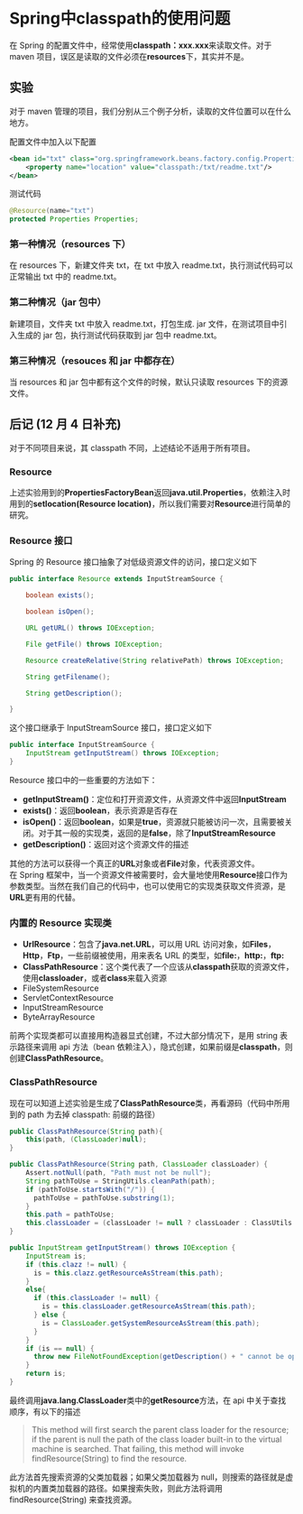 # Spring中classpath的使用问题 
在 Spring 的配置文件中，经常使用**classpath：xxx.xxx**来读取文件。对于 maven 项目，误区是读取的文件必须在**resources**下，其实并不是。

## [](#实验 "实验")实验

对于 maven 管理的项目，我们分别从三个例子分析，读取的文件位置可以在什么地方。

配置文件中加入以下配置

```xml
<bean id="txt" class="org.springframework.beans.factory.config.PropertiesFactoryBean">
	<property name="location" value="classpath:/txt/readme.txt"/>
</bean>
```

测试代码

```java
@Resource(name="txt")
protected Properties Properties;
```

### [](#第一种情况（resources下） "第一种情况（resources 下）")第一种情况（resources 下）

在 resources 下，新建文件夹 txt，在 txt 中放入 readme.txt，执行测试代码可以正常输出 txt 中的 readme.txt。

### [](#第二种情况（jar包中） "第二种情况（jar 包中）")第二种情况（jar 包中）

新建项目，文件夹 txt 中放入 readme.txt，打包生成. jar 文件，在测试项目中引入生成的 jar 包，执行测试代码获取到 jar 包中 readme.txt。

### [](#第三种情况（resouces和jar中都存在） "第三种情况（resouces 和 jar 中都存在）")第三种情况（resouces 和 jar 中都存在）

当 resources 和 jar 包中都有这个文件的时候，默认只读取 resources 下的资源文件。

## [](#后记-12月4日补充 "后记 (12 月 4 日补充)")后记 (12 月 4 日补充)

对于不同项目来说，其 classpath 不同，上述结论不适用于所有项目。

### [](#Resource "Resource")Resource

上述实验用到的**PropertiesFactoryBean**返回**java.util.Properties**，依赖注入时用到的**setlocation(Resource location)**，所以我们需要对**Resource**进行简单的研究。

### [](#Resource接口 "Resource 接口")Resource 接口

Spring 的 Resource 接口抽象了对低级资源文件的访问，接口定义如下

```java
public interface Resource extends InputStreamSource {

    boolean exists();

    boolean isOpen();

    URL getURL() throws IOException;

    File getFile() throws IOException;

    Resource createRelative(String relativePath) throws IOException;

    String getFilename();

    String getDescription();

}
```

这个接口继承于 InputStreamSource 接口，接口定义如下

```java
public interface InputStreamSource {
    InputStream getInputStream() throws IOException;
}
```

Resource 接口中的一些重要的方法如下：

-   **getInputStream()**：定位和打开资源文件，从资源文件中返回**InputStream**
-   **exists()**：返回**boolean**，表示资源是否存在
-   **isOpen()**：返回**boolean**，如果是**true**，资源就只能被访问一次，且需要被关闭。对于其一般的实现类，返回的是**false**，除了**InputStreamResource**
-   **getDescription()**：返回对这个资源文件的描述

其他的方法可以获得一个真正的**URL**对象或者**File**对象，代表资源文件。  
在 Spring 框架中，当一个资源文件被需要时，会大量地使用**Resource**接口作为参数类型。当然在我们自己的代码中，也可以使用它的实现类获取文件资源，是**URL**更有用的代替。

### [](#内置的Resource实现类 "内置的 Resource 实现类")内置的 Resource 实现类

-   **UrlResource**：包含了**java.net.URL**，可以用 URL 访问对象，如**Files**，**Http**，**Ftp**，一些前缀被使用，用来表名 URL 的类型，如**file:**，**http&#x3A;**，**ftp:**
-   **ClassPathResource**：这个类代表了一个应该从**classpath**获取的资源文件，使用**classloader**，或者**class**来载入资源
-   FileSystemResource
-   ServletContextResource
-   InputStreamResource
-   ByteArrayResource

前两个实现类都可以直接用构造器显式创建，不过大部分情况下，是用 string 表示路径来调用 api 方法（bean 依赖注入），隐式创建，如果前缀是**classpath**，则创建**ClassPathResource**。

### [](#ClassPathResource "ClassPathResource")ClassPathResource

现在可以知道上述实验是生成了**ClassPathResource**类，再看源码（代码中所用到的 path 为去掉 classpath: 前缀的路径）

```java
public ClassPathResource(String path){
	this(path, (ClassLoader)null);
}
```

```java
public ClassPathResource(String path, ClassLoader classLoader) {
	Assert.notNull(path, "Path must not be null");
	String pathToUse = StringUtils.cleanPath(path);
	if (pathToUse.startsWith("/")) {
	  pathToUse = pathToUse.substring(1);
	}
	this.path = pathToUse;
	this.classLoader = (classLoader != null ? classLoader : ClassUtils.getDefaultClassLoader());
}
```

```java
public InputStream getInputStream() throws IOException {
    InputStream is;
    if (this.clazz != null) {
      is = this.clazz.getResourceAsStream(this.path);
    }
    else{
      if (this.classLoader != null) {
        is = this.classLoader.getResourceAsStream(this.path);
      } else {
        is = ClassLoader.getSystemResourceAsStream(this.path);
      }
    }
    if (is == null) {
      throw new FileNotFoundException(getDescription() + " cannot be opened because it does not exist");
    }
    return is;
}
```

最终调用**java.lang.ClassLoader**类中的**getResource**方法，在 api 中关于查找顺序，有以下的描述

> This method will first search the parent class loader for the resource; if the parent is null the path of the class loader built-in to the virtual machine is searched. That failing, this method will invoke findResource(String) to find the resource.

此方法首先搜索资源的父类加载器；如果父类加载器为 null，则搜索的路径就是虚拟机的内置类加载器的路径。如果搜索失败，则此方法将调用 findResource(String) 来查找资源。
